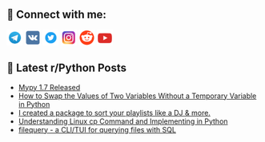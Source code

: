 ## 🔎 Connect with me:
[<img src="https://github.com/bullbesh/bullbesh/blob/main/images/Telegram.png" width="32" height="32" />](https://t.me/bullbesh)
[<img src="https://github.com/bullbesh/bullbesh/blob/main/images/VK.png" width="32" height="32" />](https://vk.com/bullbesh)
[<img src="https://github.com/bullbesh/bullbesh/blob/main/images/Twitter.png" width="32" height="32" />](https://twitter.com/bullbesh1)
[<img src="https://github.com/bullbesh/bullbesh/blob/main/images/Instagram.png" width="32" height="32" />](https://www.instagram.com/bullbesh)
[<img src="https://github.com/bullbesh/bullbesh/blob/main/images/Reddit.png" width="32" height="32" />](https://www.reddit.com/user/bullbesh)
[<img src="https://github.com/bullbesh/bullbesh/blob/main/images/YouTube.png" width="32" height="32" />](https://www.youtube.com/channel/UCtfjRs6uzgq5mfm8S06WTcg)

## 📕 Latest r/Python Posts
<!-- BLOG-POST-LIST:START -->
- [Mypy 1.7 Released](https://www.reddit.com/r/Python/comments/17s7vtb/mypy_17_released/)
- [How to Swap the Values of Two Variables Without a Temporary Variable in Python](https://www.reddit.com/r/Python/comments/17s7ol5/how_to_swap_the_values_of_two_variables_without_a/)
- [I created a package to sort your playlists like a DJ &amp; more.](https://www.reddit.com/r/Python/comments/17s6zz2/i_created_a_package_to_sort_your_playlists_like_a/)
- [Understanding Linux cp Command and Implementing in Python](https://www.reddit.com/r/Python/comments/17s540d/understanding_linux_cp_command_and_implementing/)
- [filequery - a CLI/TUI for querying files with SQL](https://www.reddit.com/r/Python/comments/17s3pnc/filequery_a_clitui_for_querying_files_with_sql/)
<!-- BLOG-POST-LIST:END -->
